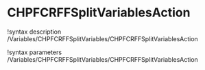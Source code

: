 <!-- MOOSE Documentation Stub: Remove this when content is added. -->

# CHPFCRFFSplitVariablesAction
!syntax description /Variables/CHPFCRFFSplitVariables/CHPFCRFFSplitVariablesAction

!syntax parameters /Variables/CHPFCRFFSplitVariables/CHPFCRFFSplitVariablesAction
